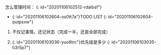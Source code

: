 怎么管理时间：
{: id="20201106102512-rdaibsf"}

* {: id="20201106102604-os0tt7a"}TODO LIST
{: id="20201106102604-putpsxw"}

1. 不仅记事情，还记状态（完成一半，还是全部完成）

2. {: id="20201106103036-yuo6trc"}优先级是多少
{: id="20201106103035-ti3r5p7"}
